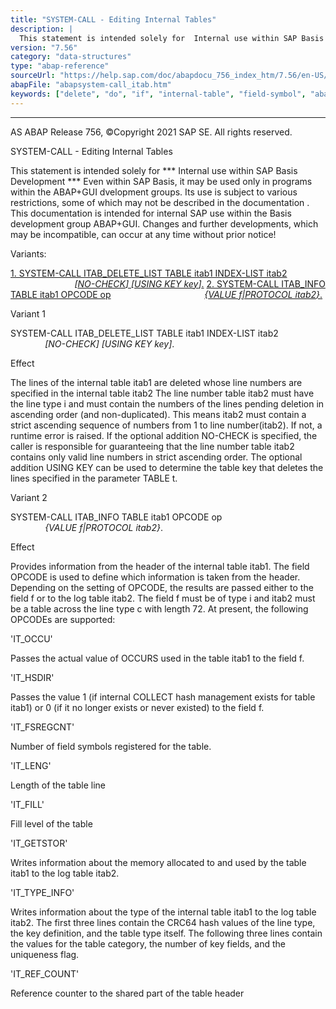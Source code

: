 ```yaml
---
title: "SYSTEM-CALL - Editing Internal Tables"
description: |
  This statement is intended solely for  Internal use within SAP Basis Development  Even within SAP Basis, it may be used only in programs within the ABAP+GUI dvelopment groups. Its use is subject to various restrictions, some of which may not be described in the documentation . This docum
version: "7.56"
category: "data-structures"
type: "abap-reference"
sourceUrl: "https://help.sap.com/doc/abapdocu_756_index_htm/7.56/en-US/abapsystem-call_itab.htm"
abapFile: "abapsystem-call_itab.htm"
keywords: ["delete", "do", "if", "internal-table", "field-symbol", "abapsystem", "call", "itab"]
---
```


* * *

AS ABAP Release 756, ©Copyright 2021 SAP SE. All rights reserved.

SYSTEM-CALL - Editing Internal Tables

This statement is intended solely for
\*\*\* Internal use within SAP Basis Development \*\*\*
Even within SAP Basis, it may be used only in programs within the ABAP+GUI dvelopment groups.
Its use is subject to various restrictions, some of which may not be described in the documentation . This documentation is intended for internal SAP use within the Basis development group ABAP+GUI.
Changes and further developments, which may be incompatible, can occur at any time without prior notice!

Variants:

[1\. SYSTEM-CALL ITAB\_DELETE\_LIST TABLE itab1 INDEX-LIST itab2](#!ABAP_VARIANT_1@1@)
                                [*\[*NO-CHECK*\]* *\[*USING KEY key*\]*.](#!ABAP_VARIANT_1@1@)
[2\. SYSTEM-CALL ITAB\_INFO TABLE itab1 OPCODE op](#!ABAP_VARIANT_2@2@)
                                     [*{*VALUE f*|*PROTOCOL itab2*}*.](#!ABAP_VARIANT_2@2@)

Variant 1   

SYSTEM-CALL ITAB\_DELETE\_LIST TABLE itab1 INDEX-LIST itab2
                                *\[*NO-CHECK*\]* *\[*USING KEY key*\]*.

Effect

The lines of the internal table itab1 are deleted whose line numbers are specified in the internal table itab2
The line number table itab2 must have the line type i and must contain the numbers of the lines pending deletion in ascending order (and non-duplicated). This means itab2 must contain a strict ascending sequence of numbers from 1 to line number(itab2). If not, a runtime error is raised.
If the optional addition NO-CHECK is specified, the caller is responsible for guaranteeing that the line number table itab2 contains only valid line numbers in strict ascending order.
The optional addition USING KEY can be used to determine the table key that deletes the lines specified in the parameter TABLE t.

Variant 2   

SYSTEM-CALL ITAB\_INFO TABLE itab1 OPCODE op
                                  *{*VALUE f*|*PROTOCOL itab2*}*.

Effect

Provides information from the header of the internal table itab1. The field OPCODE is used to define which information is taken from the header. Depending on the setting of OPCODE, the results are passed either to the field f or to the log table itab2.
The field f must be of type i and itab2 must be a table across the line type c with length 72.
At present, the following OPCODEs are supported:

'IT\_OCCU'

Passes the actual value of OCCURS used in the table itab1 to the field f.

'IT\_HSDIR'

Passes the value 1 (if internal COLLECT hash management exists for table itab1) or 0 (if it no longer exists or never existed) to the field f.

'IT\_FSREGCNT'

Number of field symbols registered for the table.

'IT\_LENG'

Length of the table line

'IT\_FILL'

Fill level of the table

'IT\_GETSTOR'

Writes information about the memory allocated to and used by the table itab1 to the log table itab2.

'IT\_TYPE\_INFO'

Writes information about the type of the internal table itab1 to the log table itab2. The first three lines contain the CRC64 hash values of the line type, the key definition, and the table type itself. The following three lines contain the values for the table category, the number of key fields, and the uniqueness flag.

'IT\_REF\_COUNT'

Reference counter to the shared part of the table header